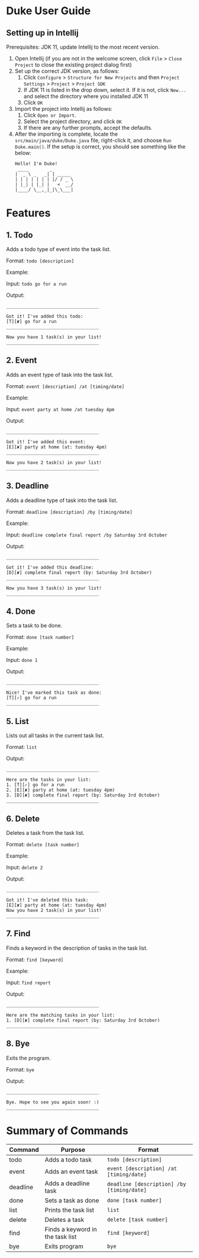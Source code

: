 # Duke User Guide

## Setting up in Intellij

Prerequisites: JDK 11, update Intellij to the most recent version.

1. Open Intellij (if you are not in the welcome screen, click `File` > `Close Project` to close the existing project dialog first)
1. Set up the correct JDK version, as follows:
   1. Click `Configure` > `Structure for New Projects` and then `Project Settings` > `Project` > `Project SDK`
   1. If JDK 11 is listed in the drop down, select it. If it is not, click `New...` and select the directory where you installed JDK 11
   1. Click `OK`
1. Import the project into Intellij as follows:
   1. Click `Open or Import`.
   1. Select the project directory, and click `OK`
   1. If there are any further prompts, accept the defaults.
1. After the importing is complete, locate the `src/main/java/duke/Duke.java` file, right-click it, and choose `Run Duke.main()`. If the setup is correct, you should see something like the below:
   ```
   Hello! I'm Duke!
    ____        _        
   |  _ \ _   _| | _____ 
   | | | | | | | |/ / _ \
   | |_| | |_| |   <  __/
   |____/ \__,_|_|\_\___|
   ```

# Features 

## 1. Todo
Adds a todo type of event into the task list.

Format: `todo [description]`

Example:

Input: `todo go for a run`

Output:
```
___________________________________ 

Got it! I've added this todo: 
[T][✘] go for a run
___________________________________ 

Now you have 1 task(s) in your list!
___________________________________ 
```

## 2. Event
Adds an event type of task into the task list.

Format: `event [description] /at [timing/date]`

Example:

Input: `event party at home /at tuesday 4pm`

Output:
```
___________________________________ 

Got it! I've added this event: 
[E][✘] party at home (at: tuesday 4pm)
___________________________________ 

Now you have 2 task(s) in your list!
___________________________________ 
```

## 3. Deadline
Adds a deadline type of task into the task list.

Format: `deadline [description] /by [timing/date]`

Example:

Input: `deadline complete final report /by Saturday 3rd October`

Output:
```
___________________________________ 

Got it! I've added this deadline: 
[D][✘] complete final report (by: Saturday 3rd October)
___________________________________ 

Now you have 3 task(s) in your list!
___________________________________ 
```

## 4. Done
Sets a task to be done.

Format: `done [task number]`

Example:

Input: `done 1`

Output: 
````
___________________________________ 

Nice! I've marked this task as done:
[T][✓] go for a run
___________________________________ 
````

## 5. List
Lists out all tasks in the current task list.

Format: `list`

Output: 
````
___________________________________ 

Here are the tasks in your list:
1. [T][✓] go for a run
2. [E][✘] party at home (at: tuesday 4pm)
3. [D][✘] complete final report (by: Saturday 3rd October)
___________________________________ 
````

## 6. Delete
Deletes a task from the task list.

Format: `delete [task number]`

Example: 

Input: `delete 2`

Output: 
````
___________________________________ 

Got it! I've deleted this task:
[E][✘] party at home (at: tuesday 4pm)
Now you have 2 task(s) in your list!
___________________________________ 
````

## 7. Find
Finds a keyword in the description of tasks in the task list.

Format: `find [keyword]`

Example: 

Input: `find report`

Output: 
````
___________________________________ 

Here are the matching tasks in your list: 
1. [D][✘] complete final report (by: Saturday 3rd October)
___________________________________ 
````

## 8. Bye
Exits the program.

Format: `bye`

Output: 
````
___________________________________ 

Bye. Hope to see you again soon! :)
___________________________________ 
````

# Summary of Commands

Command | Purpose | Format
-------|---------|-------------
todo | Adds a todo task | `todo [description]`
event | Adds an event task | `event [description] /at [timing/date]`
deadline | Adds a deadline task | `deadline [description] /by [timing/date]`
done | Sets a task as done | `done [task number]`
list | Prints the task list | `list`
delete | Deletes a task | `delete [task number]`
find | Finds a keyword in the task list | `find [keyword]`
bye | Exits program | `bye`

